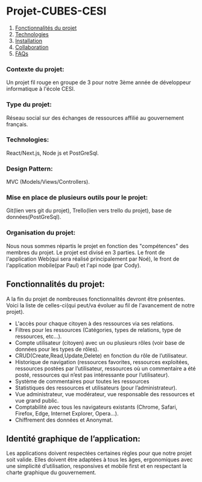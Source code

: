 # Projet-CUBES-CESI
1. [Fonctionnalités du projet](#fonctionnalités-du-projet)
2. [Technologies](#technologies)
3. [Installation](#installation)
4. [Collaboration](#collaboration)
5. [FAQs](#faqs)
### Contexte du projet: 
Un projet fil rouge en groupe de 3 pour notre 3ème année de développeur informatique à l'école CESI.

### Type du projet:
Réseau social sur des échanges de ressources affilié au gouvernement français.

### Technologies:
React/Next.js, Node js et PostGreSql.

### Design Pattern:
MVC (Models/Views/Controllers).

### Mise en place de plusieurs outils pour le projet:
Git(lien vers git du projet), Trello(lien vers trello du projet), base de données(PostGreSql).

### Organisation du projet:
Nous nous sommes répartis le projet en fonction des "compétences" des membres du projet. Le projet est divisé en 3 parties. Le front de l'application Web(qui sera réalisé principalement par Noé), le front de l'application mobile(par Paul) et l'api node (par Cody). 

## Fonctionnalités du projet:
A la fin du projet de nombreuses fonctionnalités devront être présentes. Voici la liste de celles-ci(qui peut/va évoluer au fil de l'avancement de notre projet).

- L'accès pour chaque citoyen à des ressources via ses relations.
- Filtres pour les ressources (Catégories, types de relations, type de ressources, etc…).
- Compte utilisateur (citoyen) avec un ou plusieurs rôles (voir base de données pour les types de rôles).
- CRUD(Create,Read,Update,Delete) en fonction du rôle de l’utilisateur.
- Historique de navigation (ressources favorites, ressources exploitées, ressources postées par l’utilisateur, ressources où un commentaire a été posté, ressources qui n’est pas intéressante pour l’utilisateur).
- Système de commentaires pour toutes les ressources
- Statistiques des ressources et utilisateurs (pour l’administrateur).
- Vue administrateur, vue modérateur, vue responsable des ressources et vue grand public.
- Comptabilité avec tous les navigateurs existants (Chrome, Safari, Firefox, Edge, Internet Explorer, Opera…).
- Chiffrement des données et Anonymat.

## Identité graphique de l’application:

Les applications doivent respectées certaines règles pour que notre projet soit valide. Elles doivent être adaptées à tous les âges, ergonomiques avec une simplicité d’utilisation, responsives et mobile first et en respectant la charte graphique du gouvernement.


